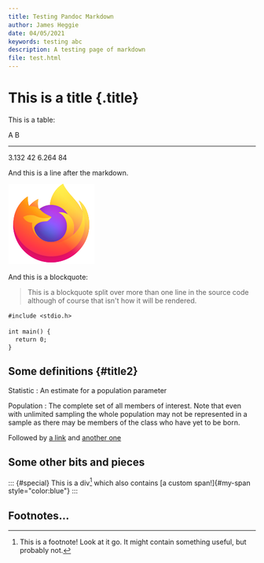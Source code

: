 ```yaml
---
title: Testing Pandoc Markdown
author: James Heggie
date: 04/05/2021
keywords: testing abc
description: A testing page of markdown
file: test.html
---
```


# This is a title {.title}

This is a table:

A     B
----- -----
3.132 42
6.264 84

And this is a line after the markdown.

![The Firefox logo](notes/logo.svg)

And this is a blockquote:

> This is a blockquote split over more than one line in the source code
> although of course that isn't how it will be rendered.

~~~{.c}
#include <stdio.h>

int main() {
  return 0;
}
~~~

## Some definitions {#title2}

Statistic
: An estimate for a population parameter

Population
: The complete set of all members of interest. Note that even with unlimited sampling
  the whole population may not be represented in a sample as there may be members of
  the class who have yet to be born.

Followed by [a link][Google] and [another one](#title2)

## Some other bits and pieces

::: {#special}
This is a div[^1] which also contains [a custom span!]{#my-span style="color:blue"}
:::

## Footnotes...

[^1]: This is a footnote! Look at it go. It might contain something useful, but
      probably not.

[Google]: https://www.google.com/ "Google!"